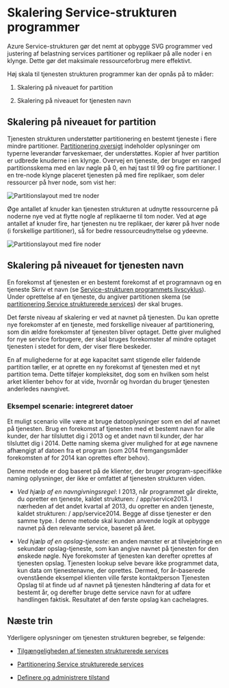 <properties
   pageTitle="Skalerbarhed af tjenesten strukturerede services | Microsoft Azure"
   description="Beskriver, hvordan du skalere Service strukturerede services"
   services="service-fabric"
   documentationCenter=".net"
   authors="appi101"
   manager="timlt"
   editor=""/>

<tags
   ms.service="service-fabric"
   ms.devlang="dotnet"
   ms.topic="article"
   ms.tgt_pltfrm="NA"
   ms.workload="NA"
   ms.date="08/10/2016"
   ms.author="aprameyr"/>

# <a name="scaling-service-fabric-applications"></a>Skalering Service-strukturen programmer
Azure Service-strukturen gør det nemt at opbygge SVG programmer ved justering af belastning services partitioner og replikaer på alle noder i en klynge. Dette gør det maksimale ressourceforbrug mere effektivt.

Høj skala til tjenesten strukturen programmer kan der opnås på to måder:

1. Skalering på niveauet for partition

2. Skalering på niveauet for tjenesten navn

## <a name="scaling-at-the-partition-level"></a>Skalering på niveauet for partition
Tjenesten strukturen understøtter partitionering en bestemt tjeneste i flere mindre partitioner. [Partitionering oversigt](service-fabric-concepts-partitioning.md) indeholder oplysninger om typerne leverandør farveskemaer, der understøttes. Kopier af hver partition er udbrede knuderne i en klynge. Overvej en tjeneste, der bruger en ranged partitionsskema med en lav nøgle på 0, en høj tast til 99 og fire partitioner. I en tre-node klynge placeret tjenesten på med fire replikaer, som deler ressourcer på hver node, som vist her:

![Partitionslayout med tre noder](./media/service-fabric-concepts-scalability/layout-three-nodes.png)

Øge antallet af knuder kan tjenesten strukturen at udnytte ressourcerne på noderne nye ved at flytte nogle af replikaerne til tom noder. Ved at øge antallet af knuder fire, har tjenesten nu tre replikaer, der kører på hver node (i forskellige partitioner), så for bedre ressourceudnyttelse og ydeevne.

![Partitionslayout med fire noder](./media/service-fabric-concepts-scalability/layout-four-nodes.png)

## <a name="scaling-at-the-service-name-level"></a>Skalering på niveauet for tjenesten navn
En forekomst af tjenesten er en bestemt forekomst af et programnavn og en tjeneste Skriv et navn (se [Service-strukturen programmets livscyklus](service-fabric-application-lifecycle.md)). Under oprettelse af en tjeneste, du angiver partitionen skema (se [partitionering Service strukturerede services](service-fabric-concepts-partitioning.md)) der skal bruges.

Det første niveau af skalering er ved at navnet på tjenesten. Du kan oprette nye forekomster af en tjeneste, med forskellige niveauer af partitionering, som din ældre forekomster af tjenesten bliver optaget. Dette giver mulighed for nye service forbrugere, der skal bruges forekomster af mindre optaget tjenesten i stedet for dem, der viser flere beskeder.

En af mulighederne for at øge kapacitet samt stigende eller faldende partition tæller, er at oprette en ny forekomst af tjenesten med et nyt partition tema. Dette tilføjer kompleksitet, dog som en hvilken som helst arket klienter behov for at vide, hvornår og hvordan du bruger tjenesten anderledes navngivet.

### <a name="example-scenario-embedded-dates"></a>Eksempel scenarie: integreret datoer
Et muligt scenario ville være at bruge datooplysninger som en del af navnet på tjenesten. Brug en forekomst af tjenesten med et bestemt navn for alle kunder, der har tilsluttet dig i 2013 og et andet navn til kunder, der har tilsluttet dig i 2014. Dette naming skema giver mulighed for at øge navnene afhængigt af datoen fra et program (som 2014 fremgangsmåder forekomsten af for 2014 kan oprettes efter behov).

Denne metode er dog baseret på de klienter, der bruger program-specifikke naming oplysninger, der ikke er omfattet af tjenesten strukturen viden.

- *Ved hjælp af en navngivningsregel*: I 2013, når programmet går direkte, du opretter en tjeneste, kaldet strukturen: / app/service2013. I nærheden af det andet kvartal af 2013, du opretter en anden tjeneste, kaldet strukturen: / app/service2014. Begge af disse tjenester er den samme type. I denne metode skal kunden anvende logik at opbygge navnet på den relevante service, baseret på året.

- *Ved hjælp af en opslag-tjeneste*: en anden mønster er at tilvejebringe en sekundær opslag-tjeneste, som kan angive navnet på tjenesten for den ønskede nøgle. Nye forekomster af tjenesten kan derefter oprettes af tjenesten opslag. Tjenesten lookup selve bevare ikke programmet data, kun data om tjenestenavne, der oprettes. Dermed, for år-baserede ovenstående eksempel klienten ville første kontaktperson Tjenesten Opslag til at finde ud af navnet på tjenesten håndtering af data for et bestemt år, og derefter bruge dette service navn for at udføre handlingen faktisk. Resultatet af den første opslag kan cachelagres.

## <a name="next-steps"></a>Næste trin

Yderligere oplysninger om tjenesten strukturen begreber, se følgende:

- [Tilgængeligheden af tjenesten strukturerede services](service-fabric-availability-services.md)

- [Partitionering Service strukturerede services](service-fabric-concepts-partitioning.md)

- [Definere og administrere tilstand](service-fabric-concepts-state.md)
